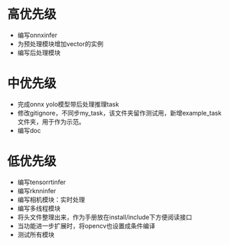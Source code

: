 # 高优先级
* 编写onnxinfer
* 为预处理模块增加vector<float>的实例
* 编写后处理模块

# 中优先级
* 完成onnx yolo模型带后处理推理task
* 修改gitignore，不同步my_task，该文件夹留作测试用，新增example_task文件夹，用于作为示范。
* 编写doc

# 低优先级
* 编写tensorrtinfer
* 编写rknninfer
* 编写相机模块：实时处理
* 编写多线程模块
* 将头文件整理出来，作为手册放在install/include下方便阅读接口
* 当功能进一步扩展时，将opencv也设置成条件编译
* 测试所有模块
